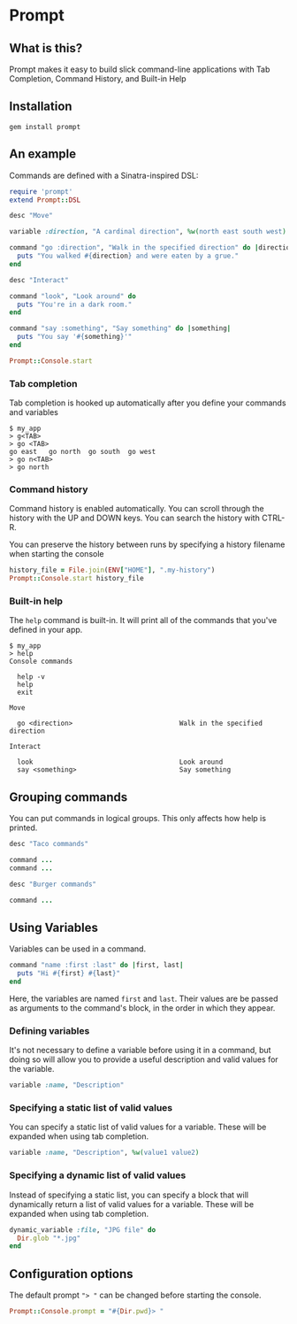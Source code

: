 # Prompt

## What is this?

Prompt makes it easy to build slick command-line applications with Tab Completion, Command History, and Built-in Help

## Installation

    gem install prompt

## An example

Commands are defined with a Sinatra-inspired DSL:

```ruby
require 'prompt'
extend Prompt::DSL

desc "Move"

variable :direction, "A cardinal direction", %w(north east south west)

command "go :direction", "Walk in the specified direction" do |direction|
  puts "You walked #{direction} and were eaten by a grue."
end

desc "Interact"

command "look", "Look around" do
  puts "You're in a dark room."
end

command "say :something", "Say something" do |something|
  puts "You say '#{something}'"
end

Prompt::Console.start
```

### Tab completion

Tab completion is hooked up automatically after you define your commands and variables

    $ my_app
    > g<TAB>
    > go <TAB>
    go east   go north  go south  go west
    > go n<TAB>
    > go north

### Command history

Command history is enabled automatically.  You can scroll through the history with the UP and DOWN keys.  You can search the history with CTRL-R.

You can preserve the history between runs by specifying a history filename when starting the console

```ruby
history_file = File.join(ENV["HOME"], ".my-history")
Prompt::Console.start history_file
```


### Built-in help

The `help` command is built-in.  It will print all of the commands that you've defined in your app.

    $ my_app
    > help
    Console commands

      help -v
      help
      exit

    Move

      go <direction>                           Walk in the specified direction

    Interact

      look                                     Look around
      say <something>                          Say something

## Grouping commands

You can put commands in logical groups.  This only affects how help is printed.

```ruby
desc "Taco commands"

command ...
command ...

desc "Burger commands"

command ...
```

## Using Variables

Variables can be used in a command.

```ruby
command "name :first :last" do |first, last|
  puts "Hi #{first} #{last}"
end
```

Here, the variables are named `first` and `last`.  Their values are be passed as arguments to the command's block, in the order in which they appear.

### Defining variables

It's not necessary to define a variable before using it in a command, but doing so will allow you to provide a useful description and valid values for the variable.

```ruby
variable :name, "Description"
```

### Specifying a static list of valid values

You can specify a static list of valid values for a variable.  These will be expanded when using tab completion.

```ruby
variable :name, "Description", %w(value1 value2)
```

### Specifying a dynamic list of valid values

Instead of specifying a static list, you can specify a block that will dynamically return a list of valid values for a variable.  These will be expanded when using tab completion.  

```ruby
dynamic_variable :file, "JPG file" do
  Dir.glob "*.jpg"
end
```

## Configuration options

The default prompt `"> "` can be changed before starting the console.

```ruby
Prompt::Console.prompt = "#{Dir.pwd}> "
```
